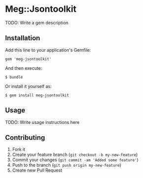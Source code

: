 # Meg::Jsontoolkit

TODO: Write a gem description

## Installation

Add this line to your application's Gemfile:

    gem 'meg-jsontoolkit'

And then execute:

    $ bundle

Or install it yourself as:

    $ gem install meg-jsontoolkit

## Usage

TODO: Write usage instructions here

## Contributing

1. Fork it
2. Create your feature branch (`git checkout -b my-new-feature`)
3. Commit your changes (`git commit -am 'Added some feature'`)
4. Push to the branch (`git push origin my-new-feature`)
5. Create new Pull Request
